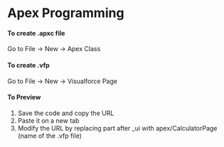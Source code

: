 # Apex Programming

#### To create .apxc file 
Go to File -> New -> Apex Class

#### To create .vfp
Go to File -> New -> Visualforce Page

#### To Preview 
1. Save the code and copy the URL 
2. Paste it on a new tab
3. Modify the URL by replacing part after _ui with apex/CalculatorPage (name of the .vfp file)
